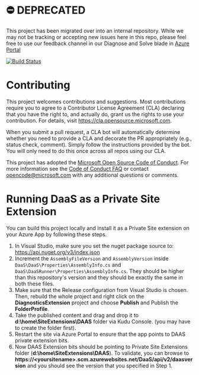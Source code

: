 # ⛔️ DEPRECATED
This project has been migrated over into an internal repository. While we may not be tracking or accepting new issues here in this repo, please feel free to use our feedback channel in our Diagnose and Solve blade in [Azure Portal](https://portal.azure.com/)

[![Build Status](https://msazure.visualstudio.com/Antares/_apis/build/status/Azure.DaaS?branchName=main)](https://msazure.visualstudio.com/Antares/_build/latest?definitionId=291420&branchName=main)

# Contributing

This project welcomes contributions and suggestions.  Most contributions require you to agree to a
Contributor License Agreement (CLA) declaring that you have the right to, and actually do, grant us
the rights to use your contribution. For details, visit https://cla.opensource.microsoft.com.

When you submit a pull request, a CLA bot will automatically determine whether you need to provide
a CLA and decorate the PR appropriately (e.g., status check, comment). Simply follow the instructions
provided by the bot. You will only need to do this once across all repos using our CLA.

This project has adopted the [Microsoft Open Source Code of Conduct](https://opensource.microsoft.com/codeofconduct/).
For more information see the [Code of Conduct FAQ](https://opensource.microsoft.com/codeofconduct/faq/) or
contact [opencode@microsoft.com](mailto:opencode@microsoft.com) with any additional questions or comments.

# Running DaaS as a Private Site Extension
You can build this project locally and install it as a Private Site extension on your Azure App by following these steps.
1. In Visual Studio, make sure you set the nuget package source to: https://api.nuget.org/v3/index.json
1. Increment the `AssemblyFileVersion` and `AssemblyVersion` inside `DaaS\DaaS\Properties\AssemblyInfo.cs` and `DaaS\DaaSRunner\Properties\AssemblyInfo.cs`. They should be higher than this repository's version and they should be exactly the same in both these files.
1. Make sure that the Release configuration from Visual Studio is chosen. Then, rebuild the whole project and right click on the **DiagnosticsExtension** project and choose **Publish** and Publish the **FolderProfile**.
1. Take the published content and drag and drop it to **d:\home\SiteExtensions\DAAS** folder via Kudu Console. (you may have to create the folder first).
1. Restart the site via Azure Portal to ensure that the app points to DAAS private extension bits.
1. Now DAAS Extension bits should be pointing to Private Site Extensions folder (**d:\home\SiteExtensions\DAAS**). To validate, you can browse to **https://&lt;yoursitename&gt;.scm.azurewebsites.net/DaaS/api/v2/daasversion** and you should see the version that you specified in Step 1. 
